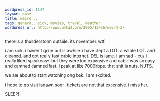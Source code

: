 ```yaml
--- 
wordpress_id: 1147
layout: post
title: weird...
tags: general, sick, movies, travel, weather
wordpress_url: http://www.nata2.org/2005/11/06/weird-2/
---
```

there is a thunderstorm outside.  its november. wtf. 

i am sick. i haven't gone out in awhile. i have slept a LOT. a whole LOT. and cleaned. and got really fast cable internet. DSL is lame. i am sad - cuz i really liked speakeasy. but they were too expensive and cable was so easy and damned damned fast. i peak at like 7000kbps. that shit is nuts. NUTS. 

we are about to start watching ong bak. i am excited. 

i hope to go visit ladawn soon. tickets are not that expensive. i miss her. 

SLEEP!

